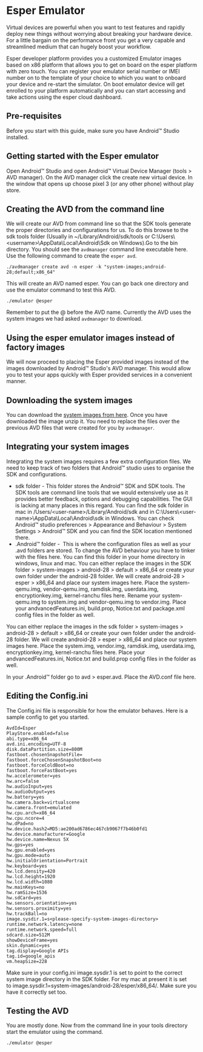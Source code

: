 # Esper Emulator


Virtual devices are powerful when you want to test features and rapidly deploy new things without worrying about breaking your hardware device. For a little bargain on the performance front you get a very capable and streamlined medium that can hugely boost your workflow.

Esper developer platform provides you a customized Emulator images based on x86 platform that allows you to get on board on the esper platform with zero touch. You can register your emulator serial number or IMEI number on to the template of your choice to which you want to onboard your device and re-start the simulator. On boot emulator device will get enrolled to your platform automatically and you can start accessing and take actions using the esper cloud dashboard.

## Pre-requisites

Before you start with this guide, make sure you have Android™ Studio installed.

## Getting started with the Esper emulator

Open Android™ Studio and open Android™ Virtual Device Manager (tools > AVD manager). On the AVD manager click the create new virtual device. In the window that opens up choose pixel 3 (or any other phone) without play store.

## Creating the AVD from the command line

We will create our AVD from command line so that the SDK tools generate the proper directories and configurations for us. To do this browse to the sdk tools folder (Usually in ~/Library/Android/sdk/tools or C:\Users\\<username\>\AppData\Local\Android\Sdk on Windows).Go to the bin directory. You should see the `avdmanager` command line executable here. Use the following command to create the `esper avd`.

```./avdmanager create avd -n esper -k "system-images;android-28;default;x86_64"```

This will create an AVD named esper. You can go back one directory and use the emulator command to test this AVD.

```./emulator @esper```

Remember to put the @  before the AVD name. Currently the AVD uses the system images we had asked `avdmanager` to download.

## Using the esper emulator images instead of factory images

We will now proceed to placing the Esper provided images instead of the images downloaded by Android™ Studio's AVD manager. This would allow you to test your apps quickly with Esper provided services in a convenient manner.

## Downloading the system images

You can download the [system images from here](https://shoonya-os-builds.s3-us-west-2.amazonaws.com/builds/EsperAVD/42/EsperAVD-42.tar.gz). Once you have downloaded the image unzip it. You need to replace the files over the previous AVD files that were created for you by `avdmanager`.

## Integrating your system images

Integrating the system images requires a few extra configuration files. We need to keep track of two folders that Android™ studio uses to organise the SDK and configurations.

- sdk folder - This folder stores the Android™ SDK and SDK tools. The SDK tools are command line tools that we would extensively use as it provides better feedback, options and debugging capabilities. The GUI is lacking at many places in this regard. You can find the sdk folder in mac in /Users/\<user-name\>/Library/Android/sdk and in C:\Users\\<user-name\>\AppData\Local\Android\sdk in Windows. You can check Android™ studio preferences > Appearance and Behaviour > System Settings > Android™ SDK and you can find the SDK location mentioned there.
- .Android™ folder -  This is where the configuration files as well as your .avd folders are stored. To change the AVD behaviour you have to tinker with the files here. You can find this folder in your home directory in windows, linux and mac.
You can either replace the images in the SDK folder > system-images > android-28 > default > x86_64 or create your own folder under the android-28 folder. We will create android-28 > esper > x86_64 and place our system images here. Place the system-qemu.img, vendor-qemu.img, ramdisk.img, userdata.img, encryptionkey.img, kernel-ranchu files here. Rename your system-qemu.img to system.img and vendor-qemu.img to vendor.img. Place your andvancedFeatures.ini, build.prop, Notice.txt and package.xml config files in the folder as well.

You can either replace the images in the sdk folder > system-images > android-28 > default > x86_64 or create your own folder under the android-28 folder. We will create android-28 > esper > x86_64 and place our system images here. Place the system.img, vendor.img, ramdisk.img, userdata.img, encryptionkey.img, kernel-ranchu files here. Place your andvancedFeatures.ini, Notice.txt and build.prop config files in the folder as well.

In your .Android™ folder go to avd > esper.avd. Place the AVD.conf file here.

## Editing the Config.ini

The Config.ini file is responsible for how the emulator behaves. Here is a sample config to get you started.

```text
AvdId=Esper
PlayStore.enabled=false
abi.type=x86_64
avd.ini.encoding=UTF-8
disk.dataPartition.size=800M
fastboot.chosenSnapshotFile=
fastboot.forceChosenSnapshotBoot=no
fastboot.forceColdBoot=no
fastboot.forceFastBoot=yes
hw.accelerometer=yes
hw.arc=false
hw.audioInput=yes
hw.audioOutput=yes
hw.battery=yes
hw.camera.back=virtualscene
hw.camera.front=emulated
hw.cpu.arch=x86_64
hw.cpu.ncore=4
hw.dPad=no
hw.device.hash2=MD5:ae200ad6786ec467cb9067f7b46b0fd1
hw.device.manufacturer=Google
hw.device.name=Nexus 5X
hw.gps=yes
hw.gpu.enabled=yes
hw.gpu.mode=auto
hw.initialOrientation=Portrait
hw.keyboard=yes
hw.lcd.density=420
hw.lcd.height=1920
hw.lcd.width=1080
hw.mainKeys=no
hw.ramSize=1536
hw.sdCard=yes
hw.sensors.orientation=yes
hw.sensors.proximity=yes
hw.trackBall=no
image.sysdir.1=s<please-specify-system-images-directory>
runtime.network.latency=none
runtime.network.speed=full
sdcard.size=512M
showDeviceFrame=yes
skin.dynamic=yes
tag.display=Google APIs
tag.id=google_apis
vm.heapSize=228
```

Make sure in your config.ini image.sysdir.1 is set to point to the correct system image directory in the SDK folder. For my mac at present it is set to image.sysdir.1=system-images/android-28/esper/x86_64/. Make sure you have it correctly set too.

## Testing the AVD

You are mostly done. Now from the command line in your tools directory start the emulator using the command.

```./emulator @esper```

